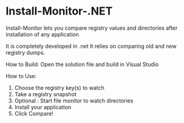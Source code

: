 # Install-Monitor-.NET
Install-Monitor lets you compare registry values and directories after installation of any application 

It is completely developed in .net
It relies on comparing old and new registry dumps.

How to Build:
Open the solution file and build in Visual Studio

How to Use: 
1) Choose the registry key(s) to watch
2) Take a registry snapshot
3) Optional : Start file monitor to watch directories
4) Install your application
5) Click Compare! 
